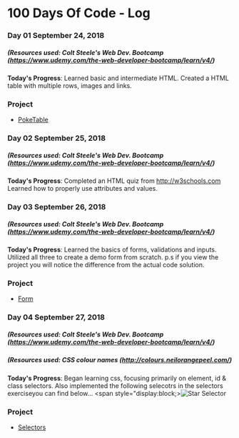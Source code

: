 # 100 Days Of Code - Log

### Day 01 September 24, 2018
##### (Resources used: Colt Steele's Web Dev. Bootcamp (https://www.udemy.com/the-web-developer-bootcamp/learn/v4/)
**Today's Progress**: Learned basic and intermediate HTML. Created a HTML table with multiple rows, images and links.
### Project
- [PokeTable](/PokeTable)

### Day 02 September 25, 2018
##### (Resources used: Colt Steele's Web Dev. Bootcamp (https://www.udemy.com/the-web-developer-bootcamp/learn/v4/)
**Today's Progress**: Completed an HTML quiz from http://w3schools.com
Learned how to properly use attributes and values. 

### Day 03 September 26, 2018
##### (Resources used: Colt Steele's Web Dev. Bootcamp (https://www.udemy.com/the-web-developer-bootcamp/learn/v4/)
**Today's Progress**: Learned the basics of forms, validations and inputs. Utilized all three to create a demo form from scratch.
p.s if you view the project you will notice the difference from the actual code solution. 
### Project
- [Form](/Form)

### Day 04 September 27, 2018
##### (Resources used: Colt Steele's Web Dev. Bootcamp (https://www.udemy.com/the-web-developer-bootcamp/learn/v4/)
##### (Resources used: CSS colour names (http://colours.neilorangepeel.com/)
**Today's Progress**: Began learning css, focusing primarily on element, id & class selectors.
Also implemented the following selecotrs in the selectors exerciseyou can find below...
<span style="display:block;>![Star Selector](http://i65.tinypic.com/wjb69e.png)

### Project
- [Selectors](/selectors.css)

